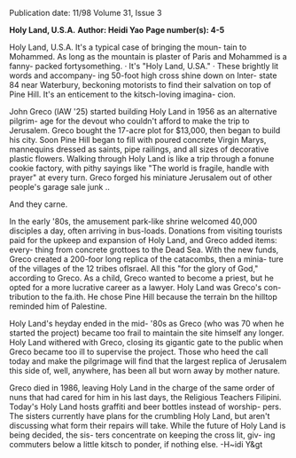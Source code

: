 Publication date: 11/98
Volume 31, Issue 3

**Holy Land, U.S.A.**
**Author: Heidi Yao**
**Page number(s): 4-5**

Holy Land, U.S.A. 
It's a typical case of bringing the moun-
tain to Mohammed. As long as the mountain 
is plaster of Paris and Mohammed is a fanny-
packed fortysomething. · 
It's "Holy Land, U.SA." 
· These brightly lit words and accompany-
ing 50-foot high cross shine down on Inter-
state 84 near Waterbury, beckoning motorists 
to find their salvation on top of Pine Hill. It's 
an enticement to the kitsch-loving imagina-
cion. 


John Greco (lAW '25) started building 
Holy Land in 1956 as an alternative pilgrim-
age for the devout who couldn't afford to 
make the trip to Jerusalem. Greco bought the 
17-acre plot for $13,000, then began to build 
his city. Soon Pine Hill began to fill with 
poured concrete Virgin Marys, mannequins 
dressed as saints, pipe railings, and all sizes of 
decorative plastic flowers. Walking through 
Holy Land is like a trip through a fonune 
cookie factory, with pithy sayings like "The 
world is fragile, handle with prayer" at every 
turn. Greco forged his miniature Jerusalem 
out of other people's garage sale junk .. 


And they carne. 


In the early '80s, the amusement park-like 
shrine welcomed 40,000 disciples a day, often 
arriving in bus-loads. Donations from visiting 
tourists paid for the upkeep and expansion of 
Holy Land, and Greco added items: every-
thing from concrete grottoes to the Dead Sea. 
With the new funds, Greco created a 200-foor 
long replica of the catacombs, then a minia-
ture of the villages of the 12 tribes oflsrael. 
All this "for the glory of God," according 
to Greco. As a child, Greco wanted to become 
a priest, but he opted for a more lucrative 
career as a lawyer. Holy Land was Greco's con-
tribution to the fa.ith. He chose Pine Hill 
because the terrain bn the hilltop reminded 
him of Palestine. 


Holy Land's heyday ended in the mid-
'80s as Greco (who was 70 when he started 
the project) became too frail to maintain the 
site himself any longer. Holy Land withered 
with Greco, closing its gigantic gate to the 
public when Greco became too ill to supervise 
the project. Those who heed the call today 
and make the pilgrimage will find that the 
largest replica of Jerusalem this side of, well, 
anywhere, has been all but worn away by 
mother nature. 


Greco died in 1986, leaving Holy Land in 
the charge of the same order of nuns that had 
cared for him in his last days, the Religious 
Teachers Filipini. Today's Holy Land hosts 
graffiti and beer bottles instead of worship-
pers. The sisters currently have plans for the 
crumbling Holy Land, but aren't discussing 
what form their repairs will take. While the 
future of Holy Land is being decided, the sis-
ters concentrate on keeping the cross lit, giv-
ing commuters below a little kitsch to ponder, 
if nothing else. 
-H~idi Y&gt